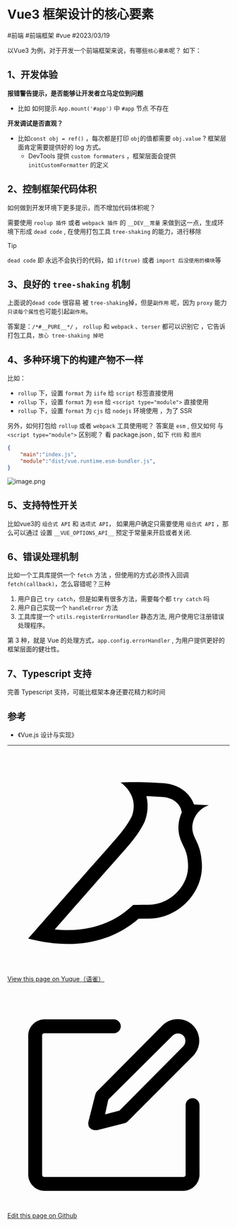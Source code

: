 
# Vue3 框架设计的核心要素


<Badge type="warning">#前端</Badge> <Badge type="tip">#前端框架</Badge>  <Badge type="info">#vue</Badge>  <Badge type="warning">#2023/03/19</Badge> 

以Vue3 为例，对于开发一个前端框架来说，有哪些`核心要素`呢？ 如下：

## 1、开发体验

**报错警告提示，是否能够让开发者立马定位到问题**

- 比如 如何提示 `App.mount('#app')` 中 `#app` 节点 不存在

**开发调试是否直观？**

- 比如`const obj = ref()` ，每次都是打印 `obj`的值都需要 `obj.value` ?  框架层面肯定需要提供好的 log 方式。
	- DevTools 提供 `custom formmaters` ，框架层面会提供 `initCustomFormatter` 的定义

## 2、控制框架代码体积

如何做到开发环境下更多提示，而不增加代码体积呢？

需要使用 `roolup 插件` 或者 `webpack 插件` 的 `__DEV__常量`  来做到这一点，生成环境下形成  `dead code` , 在使用打包工具 `tree-shaking` 的能力，进行移除

> [!tip]
>  `dead code` 即 永远不会执行的代码，如 `if(true)` 或者 `import 后没使用的模块`等


## 3、良好的 `tree-shaking` 机制

上面说的`dead code` 很容易 被 `tree-shaking`掉，但是`副作用` 呢，因为 `proxy` 能力`只读每个属性`也可能引起`副作用`。 

答案是：`/*#__PURE__*/`   ， `rollup` 和 `webpack` 、`terser` 都可以识别它 ，它告诉 打包工具，`放心 tree-shaking 掉吧`

## 4、多种环境下的构建产物不一样

比如：

- `rollup` 下，设置 `format` 为 `iife` 给 `script` 标签直接使用
- `rollup` 下，设置 `format` 为 `esm` 给 `<script type="module">` 直接使用
- `rollup` 下，设置 `format` 为 `cjs` 给 `nodejs` 环境使用 ，为了 SSR 

另外，如何打包给 `rollup` 或者 `webpack` 工具使用呢？ 答案是 `esm` , 但又如何 与   `<script type="module">` 区别呢？ 看 package.json  , 如下 `代码` 和 `图片`

```json
{
	"main":"index.js",
	"module":"dist/vue.runtime.esm-bundler.js",
}
```

![image.png](https://od-1310531898.cos.ap-beijing.myqcloud.com/202303191018366.png)

## 5、支持特性开关

比如vue3的 `组合式 API` 和 `选项式 API`， 如果用户确定只需要使用 `组合式 API` ，那么可以通过 设置 `__VUE_OPTIONS_API__` 预定于常量来开启或者关闭.


## 6、错误处理机制

比如一个工具库提供一个 `fetch` 方法 ，但使用的方式必须传入回调 `fetch(callback)`，怎么容错呢？三种

1. 用户自己 `try catch`，但是如果有很多方法，需要每个都 `try catch` 吗
2. 用户自己实现一个 `handleError` 方法
3. 工具库提一个 `utils.registerErrorHandler` 静态方法, 用户使用它注册错误处理程序。

第 3 种，就是 Vue 的处理方式，`app.config.errorHandler`  , 为用户提供更好的框架层面的健壮性。


## 7、Typescript 支持

 完善 Typescript 支持，可能比框架本身还要花精力和时间


## 参考

- 《Vue.js 设计与实现》

---
<div class="liguwe-doc-footer">
            <div class="liguwe-doc-footer-edit-link">
                <p class="liguwe-doc-footer-p">
                    <svg t="1687912573060" class="icon" viewBox="0 0 1024 1024" version="1.1" xmlns="http://www.w3.org/2000/svg" p-id="1498">
                        <path d="M854.6 370.6c-9.9-39.4 9.9-102.2 73.4-124.4l-67.9-3.6s-25.7-90-143.6-98c-117.8-8.1-194.9-3-195-3 0.1 0 87.4 55.6 52.4 154.7-25.6 52.5-65.8 95.6-108.8 144.7-1.3 1.3-2.5 2.6-3.5 3.7C319.4 605 96 860 96 860c245.9 64.4 410.7-6.3 508.2-91.1 20.5-0.2 35.9-0.3 46.3-0.3 135.8 0 250.6-117.6 245.9-248.4-3.2-89.9-31.9-110.2-41.8-149.6z m-204.1 334c-10.6 0-26.2 0.1-46.8 0.3l-23.6 0.2-17.8 15.5c-47.1 41-104.4 71.5-171.4 87.6-52.5 12.6-110 16.2-172.7 9.6 18-20.5 36.5-41.6 55.4-63.1 92-104.6 173.8-197.5 236.9-268.5l1.4-1.4 1.3-1.5c4.1-4.6 20.6-23.3 24.7-28.1 9.7-11.1 17.3-19.9 24.5-28.6 30.7-36.7 52.2-67.8 69-102.2l1.6-3.3 1.2-3.4c13.7-38.8 15.4-76.9 6.2-112.8 22.5 0.7 46.5 1.9 71.7 3.6 33.3 2.3 55.5 12.9 71.1 29.2 5.8 6 10.2 12.5 13.4 18.7 1 2 1.7 3.6 2.3 5l5 17.7c-15.7 34.5-19.9 73.3-11.4 107.2 3 11.8 6.9 22.4 12.3 34.4 2.1 4.7 9.5 20.1 11 23.3 10.3 22.7 15.4 43 16.7 78.7 3.3 94.6-82.7 181.9-182 181.9z"
                              p-id="1499" ></path>
                    </svg>
                    <a href="https://www.yuque.com/liguwe/post/a78f947d-5133-509b-a4a5-39e89591a91c" target="_blank" class="liguwe-doc-footer-edit-link-a">
                        View this page on Yuque（语雀）
                    </a>
                </p>
                <p class="liguwe-doc-footer-p">
                    <svg t="1687913054251" class="icon" viewBox="0 0 1024 1024" version="1.1" xmlns="http://www.w3.org/2000/svg" p-id="5173"><path d="M853.333333 501.333333c-17.066667 0-32 14.933333-32 32v320c0 6.4-4.266667 10.666667-10.666666 10.666667H170.666667c-6.4 0-10.666667-4.266667-10.666667-10.666667V213.333333c0-6.4 4.266667-10.666667 10.666667-10.666666h320c17.066667 0 32-14.933333 32-32s-14.933333-32-32-32H170.666667c-40.533333 0-74.666667 34.133333-74.666667 74.666666v640c0 40.533333 34.133333 74.666667 74.666667 74.666667h640c40.533333 0 74.666667-34.133333 74.666666-74.666667V533.333333c0-17.066667-14.933333-32-32-32z"  p-id="5174"></path><path d="M405.333333 484.266667l-32 125.866666c-2.133333 10.666667 0 23.466667 8.533334 29.866667 6.4 6.4 14.933333 8.533333 23.466666 8.533333h8.533334l125.866666-32c6.4-2.133333 10.666667-4.266667 14.933334-8.533333l300.8-300.8c38.4-38.4 38.4-102.4 0-140.8-38.4-38.4-102.4-38.4-140.8 0L413.866667 469.333333c-4.266667 4.266667-6.4 8.533333-8.533334 14.933334z m59.733334 23.466666L761.6 213.333333c12.8-12.8 36.266667-12.8 49.066667 0 12.8 12.8 12.8 36.266667 0 49.066667L516.266667 558.933333l-66.133334 17.066667 14.933334-68.266667z"  p-id="5175"></path></svg>
                    <a href="https://github.com/liguwe/liguwe.github.io/blob/master/docs/a78f947d-5133-509b-a4a5-39e89591a91c.md" target="_blank" class="liguwe-doc-footer-edit-link-a">Edit this page on Github</a>
                </p>
            </div>
            <div id="liguwe-comment"></div></div>